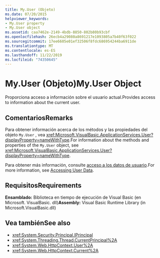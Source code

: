 ```yaml
---
title: My.User (Objeto)
ms.date: 07/20/2015
helpviewer_keywords:
- My.User property
- My.User object
ms.assetid: caa7462e-2149-4bdb-8850-802b80b93cbf
ms.openlocfilehash: 26ecb4a29080a8691217e1093805a7b40f63f022
ms.sourcegitcommit: 17ee6605e01ef32506f8fdc686954244ba6911de
ms.translationtype: MT
ms.contentlocale: es-ES
ms.lasthandoff: 11/22/2019
ms.locfileid: "74350645"
---
```

# <a name="myuser-object"></a><span data-ttu-id="b5478-102">My.User (Objeto)</span><span class="sxs-lookup"><span data-stu-id="b5478-102">My.User Object</span></span>
<span data-ttu-id="b5478-103">Proporciona acceso a información sobre el usuario actual.</span><span class="sxs-lookup"><span data-stu-id="b5478-103">Provides access to information about the current user.</span></span>  
  
## <a name="remarks"></a><span data-ttu-id="b5478-104">Comentarios</span><span class="sxs-lookup"><span data-stu-id="b5478-104">Remarks</span></span>  
 <span data-ttu-id="b5478-105">Para obtener información acerca de los métodos y las propiedades del objeto `My.User` , vea <xref:Microsoft.VisualBasic.ApplicationServices.User?displayProperty=nameWithType>.</span><span class="sxs-lookup"><span data-stu-id="b5478-105">For information about the methods and properties of the `My.User` object, see <xref:Microsoft.VisualBasic.ApplicationServices.User?displayProperty=nameWithType>.</span></span>  
  
 <span data-ttu-id="b5478-106">Para obtener más información, consulte [acceso a los datos de usuario](../../../visual-basic/developing-apps/programming/accessing-user-data.md).</span><span class="sxs-lookup"><span data-stu-id="b5478-106">For more information, see [Accessing User Data](../../../visual-basic/developing-apps/programming/accessing-user-data.md).</span></span>  
  
## <a name="requirements"></a><span data-ttu-id="b5478-107">Requisitos</span><span class="sxs-lookup"><span data-stu-id="b5478-107">Requirements</span></span>  
 <span data-ttu-id="b5478-108">**Ensamblado:** Biblioteca en tiempo de ejecución de Visual Basic (en Microsoft. VisualBasic. dll)</span><span class="sxs-lookup"><span data-stu-id="b5478-108">**Assembly:** Visual Basic Runtime Library (in Microsoft.VisualBasic.dll)</span></span>  
  
## <a name="see-also"></a><span data-ttu-id="b5478-109">Vea también</span><span class="sxs-lookup"><span data-stu-id="b5478-109">See also</span></span>

- <xref:System.Security.Principal.IPrincipal>
- <xref:System.Threading.Thread.CurrentPrincipal%2A>
- <xref:System.Web.HttpContext.User%2A>
- <xref:System.Web.HttpContext.Current%2A>
